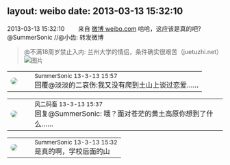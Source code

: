 layout: weibo
date: 2013-03-13 15:32:10
---
<meta name="referrer" content="no-referrer" />

2013-03-13 15:32:10  &nbsp;&nbsp;&nbsp;&nbsp;&nbsp;&nbsp; 来自 <a href="http://weibo.com/" rel="nofollow">微博 weibo.com</a>
哈哈，这应该是真的吧? @SummerSonic //@小齿: 转发微博
>  @不满18周岁禁止入内: 兰州大学的情侣，条件确实很艰苦（juetuzhi.net） ​​​
>  ![图片](https://ww4.sinaimg.cn/large/6d548ddcgw1e2o5qilliuj.jpg)

<table style="width: 100%;">
  <tr>
    <td style="width: 40px;"><img style="border-radius:50%" src="https://tvax2.sinaimg.cn/crop.21.138.711.711.50/6d933395ly8gqjfxwl9yfj20nq0zkgnh.jpg?KID=imgbed,tva&Expires=1624464795&ssig=tFMXD6PZ0Z"></td>
    <td colspan="2"><small>SummerSonic 13-3-13 15:57</small><br/>回覆@淡淡的二哀伤:我又没有爬到土山上谈过恋爱……</td>
  </tr>
</table>

<table style="width: 100%;">
  <tr>
    <td style="width: 40px;"><img style="border-radius:50%" src="https://tva3.sinaimg.cn/crop.0.0.639.639.50/6d2a6003jw8f3idy69w2gj20hs0hrt9g.jpg?KID=imgbed,tva&Expires=1624464795&ssig=cTtItHaCBm"></td>
    <td colspan="2"><small>风二码畜 13-3-13 15:37</small><br/>回复@SummerSonic: 哦？面对苍茫的黄土高原你想到了什么……</td>
  </tr>
</table>

<table style="width: 100%;">
  <tr>
    <td style="width: 40px;"><img style="border-radius:50%" src="https://tvax2.sinaimg.cn/crop.21.138.711.711.50/6d933395ly8gqjfxwl9yfj20nq0zkgnh.jpg?KID=imgbed,tva&Expires=1624464795&ssig=tFMXD6PZ0Z"></td>
    <td colspan="2"><small>SummerSonic 13-3-13 15:32</small><br/>是真的啊，学校后面的山</td>
  </tr>
</table>
